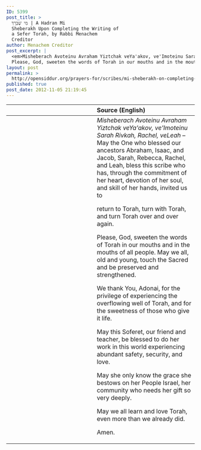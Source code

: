 ```yaml
---
ID: 5399
post_title: >
  מִי שֶׁבֵּרַךְ | A Hadran Mi
  Sheberakh Upon Completing the Writing of
  a Sefer Torah, by Rabbi Menachem
  Creditor
author: Menachem Creditor
post_excerpt: |
  <em>Misheberach Avoteinu Avraham Yiztchak veYa'akov, ve'Imoteinu Sarah Rivkah, Rachel, veLeah</em> – May the One who blessed our ancestors Abraham, Isaac, and Jacob, Sarah, Rebecca, Rachel, and Leah, bless this scribe who has, through the commitment of her heart, devotion of her soul, and skill of her hands, invited us to return to Torah, turn with Torah, and turn Torah over and over again.
  Please, God, sweeten the words of Torah in our mouths and in the mouths of all people. May we all, old and young, touch the Sacred and be preserved and strengthened.  We thank You, Adonai, for the privilege of experiencing the overflowing well of Torah, and for the sweetness of those who give it life. May this Soferet, our friend and teacher, be blessed to do her work in this world experiencing abundant safety, security, and love. May she only know the grace she bestows on her People Israel, her community who needs her gift so very deeply.  May we all learn and love Torah, even more than we already did. Amen.
layout: post
permalink: >
  http://opensiddur.org/prayers-for/scribes/mi-sheberakh-on-completing-a-torah-scroll/
published: true
post_date: 2012-11-05 21:19:45
---
```

<table style="margin-left: auto;margin-right: auto;" class="draggable">
<thead><tr><th id="x" style="text-align: right;"></th><th style="text-align: left;">Source (English)</th></tr></thead>
<tbody>
<tr>
<td style="vertical-align:top;" width="46%">
<div class="liturgy"><span lang="he">

</span></div>
</td>
 
<td style="vertical-align:top;" width="53%">
<div class="english">
<em>Misheberach Avoteinu Avraham Yiztchak veYa'akov, ve'Imoteinu Sarah Rivkah, Rachel, veLeah</em> – May the One who blessed our ancestors Abraham, Isaac, and Jacob, Sarah, Rebecca, Rachel, and Leah, bless this scribe who has, through the commitment of her heart, devotion of her soul, and skill of her hands, invited us to 

return to Torah, 
turn with Torah, 
and turn Torah over and over again. 

Please, God, sweeten the words of Torah in our mouths and in the mouths of all people. May we all, old and young, touch the Sacred and be preserved and strengthened.

We thank You, Adonai, for the privilege of experiencing the overflowing well of Torah, and for the sweetness of those who give it life. 

May this Soferet, our friend and teacher, be blessed to do her work in this world experiencing abundant safety, security, and love. 

May she only know the grace she bestows on her People Israel, her community who needs her gift so very deeply.

May we all learn and love Torah, even more than we already did. 

Amen.
</div></td>
</tr>
</tbody></table>